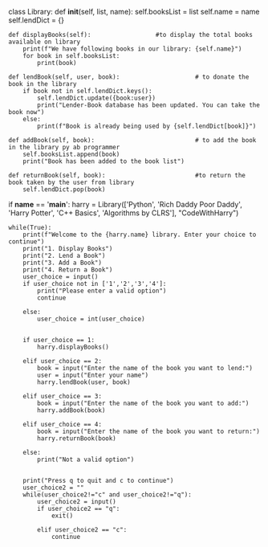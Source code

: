 class Library:
    def __init__(self, list, name):
        self.booksList = list
        self.name = name
        self.lendDict = {}

    def displayBooks(self):                  #to display the total books available on library
        print(f"We have following books in our library: {self.name}")
        for book in self.booksList:
            print(book)

    def lendBook(self, user, book):                     # to donate the book in the library  
        if book not in self.lendDict.keys():
            self.lendDict.update({book:user})
            print("Lender-Book database has been updated. You can take the book now")
        else:
            print(f"Book is already being used by {self.lendDict[book]}")

    def addBook(self, book):                            # to add the book in the library py ab programmer
        self.booksList.append(book)
        print("Book has been added to the book list")

    def returnBook(self, book):                         #to return the book taken by the user from library
        self.lendDict.pop(book)

if __name__ == '__main__':
    harry = Library(['Python', 'Rich Daddy Poor Daddy', 'Harry Potter', 'C++ Basics', 'Algorithms by CLRS'], "CodeWithHarry")

    while(True):
        print(f"Welcome to the {harry.name} library. Enter your choice to continue")
        print("1. Display Books")
        print("2. Lend a Book")
        print("3. Add a Book")
        print("4. Return a Book")
        user_choice = input()
        if user_choice not in ['1','2','3','4']:
            print("Please enter a valid option")
            continue

        else:
            user_choice = int(user_choice)


        if user_choice == 1:
            harry.displayBooks()

        elif user_choice == 2:
            book = input("Enter the name of the book you want to lend:")
            user = input("Enter your name")
            harry.lendBook(user, book)

        elif user_choice == 3:
            book = input("Enter the name of the book you want to add:")
            harry.addBook(book)

        elif user_choice == 4:
            book = input("Enter the name of the book you want to return:")
            harry.returnBook(book)

        else:
            print("Not a valid option")


        print("Press q to quit and c to continue")
        user_choice2 = ""
        while(user_choice2!="c" and user_choice2!="q"):
            user_choice2 = input()
            if user_choice2 == "q":
                exit()

            elif user_choice2 == "c":
                continue
